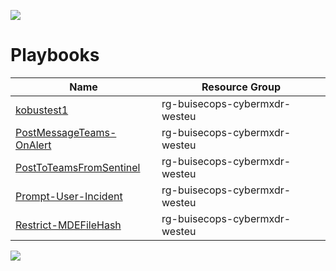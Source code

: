 ![](../img/header.jpg)

# Playbooks


|  Name         |Resource Group                |
| -------------------------|-------------------------|
 | [kobustest1](rg-buisecops-cybermxdr-westeu-kobustest1/README.md)         | rg-buisecops-cybermxdr-westeu   |
 | [PostMessageTeams-OnAlert](rg-buisecops-cybermxdr-westeu-PostMessageTeams-OnAlert/README.md)         | rg-buisecops-cybermxdr-westeu   |
 | [PostToTeamsFromSentinel](rg-buisecops-cybermxdr-westeu-PostToTeamsFromSentinel/README.md)         | rg-buisecops-cybermxdr-westeu   |
 | [Prompt-User-Incident](rg-buisecops-cybermxdr-westeu-Prompt-User-Incident/README.md)         | rg-buisecops-cybermxdr-westeu   |
 | [Restrict-MDEFileHash](rg-buisecops-cybermxdr-westeu-Restrict-MDEFileHash/README.md)         | rg-buisecops-cybermxdr-westeu   |

![](../img/logo.jpg)
